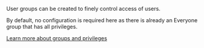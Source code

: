 User groups can be created to finely control access of users.

By default, no configuration is required here as there is already an Everyone group that has all privileges.

[Learn more about groups and privileges](https://dash.readme.io/project/avni/v2.0/docs/access-control)

